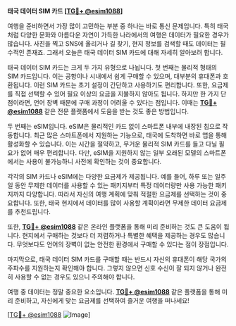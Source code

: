 **태국 데이터 SIM 카드 [[TG💪+ @esim1088](https://t.me/s/esim1088)]**

여행을 준비하면서 가장 많이 고민하는 부분 중 하나는 바로 통신 문제입니다. 특히 태국처럼 다양한 문화와 아름다운 자연이 가득한 나라에서의 여행은 데이터가 필요한 경우가 많습니다. 사진을 찍고 SNS에 올리거나 길 찾기, 현지 정보를 검색할 때도 데이터는 필수적인 존재죠. 그래서 오늘은 태국 데이터 SIM 카드에 대해 자세히 알아보려 합니다.

태국 데이터 SIM 카드는 크게 두 가지 유형으로 나뉩니다. 첫 번째는 물리적 형태의 SIM 카드입니다. 이는 공항이나 시내에서 쉽게 구매할 수 있으며, 대부분의 휴대폰과 호환됩니다. 이런 SIM 카드는 초기 설정이 간단하고 사용하기도 편리합니다. 또한, 요금제를 직접 선택할 수 있어 필요 이상의 요금을 지불하지 않아도 됩니다. 하지만 한 가지 단점이라면, 언어 장벽 때문에 구매 과정이 어려울 수 있다는 점입니다. 이때는 **[TG💪+ @esim1088](https://t.me/s/esim1088)** 같은 전문 플랫폼에서 도움을 받는 것도 좋은 방법입니다.

두 번째는 eSIM입니다. eSIM은 물리적인 카드 없이 스마트폰 내부에 내장된 칩으로 작동합니다. 최근 많은 스마트폰에서 지원하는 기능으로, 태국에 도착하면 바로 앱을 통해 활성화할 수 있습니다. 이는 시간을 절약하고, 무거운 물리적 SIM 카드를 들고 다닐 필요가 없어 매우 편리합니다. 다만, eSIM을 지원하지 않는 일부 오래된 모델의 스마트폰에서는 사용이 불가능하니 사전에 확인하는 것이 중요합니다.

각각의 SIM 카드나 eSIM에는 다양한 요금제가 제공됩니다. 예를 들어, 하루 또는 일주일 동안 무제한 데이터를 사용할 수 있는 패키지부터 특정 데이터량만 사용 가능한 패키지까지 다양합니다. 따라서 자신의 여행 계획에 맞춰 적절한 요금제를 선택하는 것이 중요합니다. 또한, 태국 현지에서 데이터를 많이 사용할 계획이라면 무제한 데이터 요금제를 추천드립니다.

또한, **[TG💪+ @esim1088](https://t.me/s/esim1088)** 같은 온라인 플랫폼을 통해 미리 준비하는 것도 큰 도움이 됩니다. 현지에서 구매하는 것보다 더 저렴하거나 특별한 혜택을 제공하는 경우도 많습니다. 무엇보다도 언어의 장벽이 없는 안전한 환경에서 구매할 수 있다는 점이 장점입니다.

마지막으로, 태국 데이터 SIM 카드를 구매할 때는 반드시 자신의 휴대폰이 해당 국가의 주파수를 지원하는지 확인해야 합니다. 그렇지 않으면 신호 수신이 잘 되지 않거나 완전히 사용할 수 없는 경우도 있으니 주의해야 합니다.

여행 중 데이터는 정말 중요한 요소입니다. **[TG💪+ @esim1088](https://t.me/s/esim1088)** 같은 플랫폼을 통해 미리 준비하고, 자신에게 맞는 요금제를 선택하여 즐거운 여행을 떠나세요! 

[[TG💪+ @esim1088](https://t.me/s/esim1088) ![Image](https://i.postimg.cc/Y0z9fWf4/image.png)]